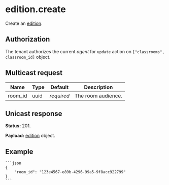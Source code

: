 # edition.create

Create an [edition](../edition.md#edition).

## Authorization

The tenant authorizes the current _agent_ for `update` action on `["classrooms", classroom_id]` object.

## Multicast request

Name     | Type       | Default    | Description
-------- | ---------- | ---------- | ------------------------------------------------------------
room_id  | uuid       | _required_ | The room audience.

## Unicast response

**Status:** 201.

**Payload:** [edition](../edition.md#edition) object.

## Example

    ```json
    {
        "room_id": "123e4567-e89b-4296-99a5-9f8acc922799"
    }
    ```
